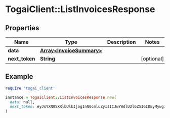 # TogaiClient::ListInvoicesResponse

## Properties

| Name | Type | Description | Notes |
| ---- | ---- | ----------- | ----- |
| **data** | [**Array&lt;InvoiceSummary&gt;**](InvoiceSummary.md) |  |  |
| **next_token** | **String** |  | [optional] |

## Example

```ruby
require 'togai_client'

instance = TogaiClient::ListInvoicesResponse.new(
  data: null,
  next_token: eyJsYXN0SXRlbUlkIjogInN0cmluZyIsICJwYWdlU2l6ZSI6IDEyMywgInNvcnRPcmRlciI6ICJhc2MifQ&#x3D;&#x3D;
)
```

